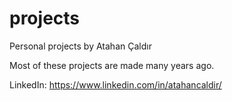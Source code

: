 # projects
Personal projects by Atahan Çaldır

Most of these projects are made many years ago.

LinkedIn: https://www.linkedin.com/in/atahancaldir/
